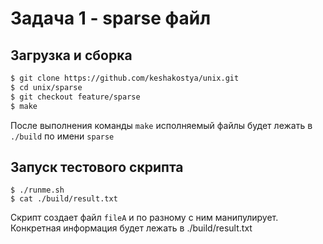 # Задача 1 - sparse файл

## Загрузка и сборка
```bash
$ git clone https://github.com/keshakostya/unix.git
$ cd unix/sparse
$ git checkout feature/sparse
$ make
```

После выполнения команды `make` исполняемый файлы будет лежать в `./build` по имени `sparse`

## Запуск тестового скрипта
```
$ ./runme.sh
$ cat ./build/result.txt
```

Скрипт создает файл `fileA` и по разному с ним манипулирует. Конкретная информация будет лежать в ./build/result.txt